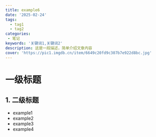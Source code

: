 ```yaml
---
title: example6
date: '2025-02-24'
tags: 
  - tag1
  - tag2
categories:
 - 笔记
keywords: '关键词1,关键词2'
description: 这是一段描述，简单介绍文章内容
cover: 'https://pic1.imgdb.cn/item/6649c20fd9c307b7e922d8bc.jpg'
---
```


# 一级标题

## 1. 二级标题

- example1
- example2
- example3
- example4
